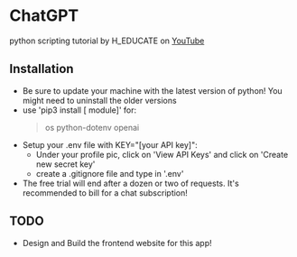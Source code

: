 # ChatGPT
python scripting
tutorial by H_EDUCATE on [YouTube](https://www.youtube.com/watch?v=-C4FCxP-QqE&lc=Ugy4nS52pPLSoP-fT6p4AaABAg)

## Installation
- Be sure to update your machine with the latest version of python! You might need to uninstall the older versions
- use 'pip3 install [ module]' for:
  > os
  > python-dotenv
  > openai
- Setup your .env file with KEY="[your API key]":
  - Under your profile pic, click on 'View API Keys' and click on 'Create new secret key'
  - create a .gitignore file and type in '.env'
- The free trial will end after a dozen or two of requests. It's recommended to bill for a chat subscription!

## TODO
- Design and Build the frontend website for this app!